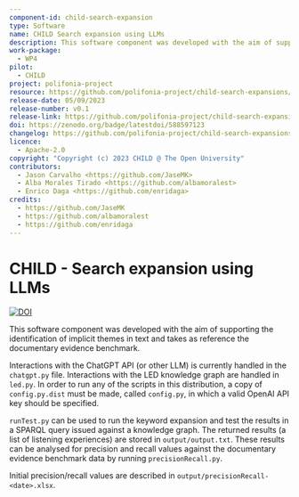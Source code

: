 ```yaml
---
component-id: child-search-expansion
type: Software
name: CHILD Search expansion using LLMs
description: This software component was developed with the aim of supporting the identification of implicit themes in text and takes as reference the documentary evidence benchmark
work-package: 
  - WP4
pilot:
  - CHILD
project: polifonia-project
resource: https://github.com/polifonia-project/child-search-expansions/
release-date: 05/09/2023
release-number: v0.1
release-link: https://github.com/polifonia-project/child-search-expansions/releases/tag/v0.1
doi: https://zenodo.org/badge/latestdoi/588597123
changelog: https://github.com/polifonia-project/child-search-expansions/releases/tag/v0.1
licence:
  - Apache-2.0
copyright: "Copyright (c) 2023 CHILD @ The Open University"
contributors:
  - Jason Carvalho <https://github.com/JaseMK>
  - Alba Morales Tirado <https://github.com/albamoralest>
  - Enrico Daga <https://github.com/enridaga>
credits:
  - https://github.com/JaseMK
  - https://github.com/albamoralest
  - https://github.com/enridaga
---
```


# CHILD - Search expansion using LLMs

[![DOI](https://zenodo.org/badge/DOI/10.5281/zenodo.8322490.svg)](https://doi.org/10.5281/zenodo.8322490)


This software component was developed with the aim of supporting the identification of 
implicit themes in text and takes as reference the documentary evidence benchmark.

Interactions with the ChatGPT API (or other LLM) is currently handled in 
the `chatgpt.py` file. Interactions with the LED knowledge graph are handled in `led.py`. In 
order to run any of the scripts in this distribution, a copy of `config.py.dist` must be 
made, called `config.py`, in which a valid OpenAI API key should be specified.

`runTest.py` can be used to run the keyword expansion and test the results in a SPARQL 
query issued against a knowledge graph. The returned results (a list of 
listening experiences) are stored in `output/output.txt`. These results can 
be analysed for precision and recall values against the documentary evidence benchmark 
data by running `precisionRecall.py`.

Initial precision/recall values are described in `output/precisionRecall-<date>.xlsx`.



